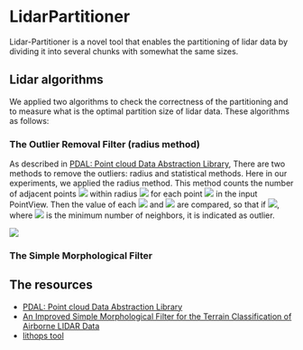 # LidarPartitioner
Lidar-Partitioner is a novel tool that enables the partitioning of lidar data by dividing it into several chunks with somewhat the same sizes.


## Lidar algorithms
We applied two algorithms to check the correctness of the partitioning and to measure what is the optimal partition
size of lidar data. These algorithms as follows:

### The Outlier Removal Filter (radius method)
As described in [PDAL: Point cloud Data Abstraction Library](https://pdal.io/PDAL.pdf), There are two methods to remove the outliers: radius and statistical methods. Here in our experiments, we applied the radius method. This method counts the number of adjacent points <img src="https://render.githubusercontent.com/render/math?math=k_i"> within radius <img src="https://render.githubusercontent.com/render/math?math=r"> for each point <img src="https://render.githubusercontent.com/render/math?math=p_i"> in the input PointView. Then the value of each <img src="https://render.githubusercontent.com/render/math?math=k_i"> and
<img src="https://render.githubusercontent.com/render/math?math=k_{min}"> are compared, so that if <img src="https://render.githubusercontent.com/render/math?math=k_i < k_{min}">, where <img src="https://render.githubusercontent.com/render/math?math=k_{min}"> is the minimum number of neighbors, it is indicated as outlier.

<img src="https://render.githubusercontent.com/render/math?math=outlier = \left{">





### The Simple Morphological Filter

## The resources 

* [PDAL: Point cloud Data Abstraction Library](https://pdal.io/PDAL.pdf)
* [An Improved Simple Morphological Filter for the Terrain Classification of Airborne LIDAR Data](https://www.researchgate.net/publication/258333806_An_Improved_Simple_Morphological_Filter_for_the_Terrain_Classification_of_Airborne_LIDAR_Data)
* [lithops tool](https://github.com/lithops-cloud/lithops)
